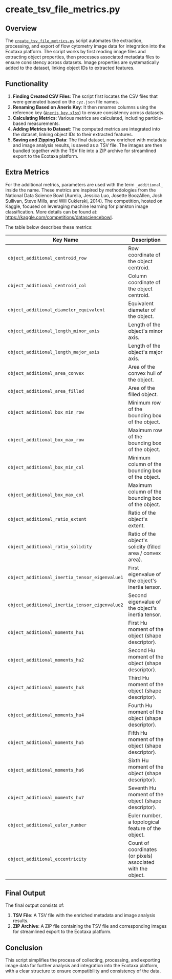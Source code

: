 # create_tsv_file_metrics.py

## Overview
The [`create_tsv_file_metrics.py`](create_tsv_file_metrics.py) script automates the extraction, processing, and export of flow cytometry image data for integration into the Ecotaxa platform. The script works by first reading image files and extracting object properties, then processes associated metadata files to ensure consistency across datasets. Image properties are systematically added to the dataset, linking object IDs to extracted features.

## Functionality  
1. **Finding Created CSV Files**: The script first locates the CSV files that were generated based on the `cyz.json` file names.  
2. **Renaming Based on Aneris Key**: It then renames columns using the reference key ([`Aneris_key.xlsx`](Aneris_key.xlsx)) to ensure consistency across datasets.  
3. **Calculating Metrics**: Various metrics are calculated, including particle-based measurements.  
4. **Adding Metrics to Dataset**: The computed metrics are integrated into the dataset, linking object IDs to their extracted features.  
5. **Saving and Zipping Data**: The final dataset, now enriched with metadata and image analysis results, is saved as a TSV file. The images are then bundled together with the TSV file into a ZIP archive for streamlined export to the Ecotaxa platform.  


## Extra Metrics  
For the additional metrics, parameters are used with the term `_additional_` inside the name. These metrics are inspired by methodologies from the National Data Science Bowl (Aurelia, Jessica Luo, Josette BoozAllen, Josh Sullivan, Steve Mills, and Will Cukierski, 2014). The competition, hosted on Kaggle, focused on leveraging machine learning for plankton image classification. More details can be found at: https://kaggle.com/competitions/datasciencebowl.  

The table below describes these metrics:  


| Key Name | Description |
| --- | --- |
| `object_additional_centroid_row` | Row coordinate of the object centroid. |
| `object_additional_centroid_col` | Column coordinate of the object centroid. |
| `object_additional_diameter_equivalent` | Equivalent diameter of the object. |
| `object_additional_length_minor_axis` | Length of the object's minor axis. |
| `object_additional_length_major_axis` | Length of the object's major axis. |
| `object_additional_area_convex` | Area of the convex hull of the object. |
| `object_additional_area_filled` | Area of the filled object. |
| `object_additional_box_min_row` | Minimum row of the bounding box of the object. |
| `object_additional_box_max_row` | Maximum row of the bounding box of the object. |
| `object_additional_box_min_col` | Minimum column of the bounding box of the object. |
| `object_additional_box_max_col` | Maximum column of the bounding box of the object. |
| `object_additional_ratio_extent` | Ratio of the object's extent. |
| `object_additional_ratio_solidity` | Ratio of the object's solidity (filled area / convex area). |
| `object_additional_inertia_tensor_eigenvalue1` | First eigenvalue of the object's inertia tensor. |
| `object_additional_inertia_tensor_eigenvalue2` | Second eigenvalue of the object's inertia tensor. |
| `object_additional_moments_hu1` | First Hu moment of the object (shape descriptor). |
| `object_additional_moments_hu2` | Second Hu moment of the object (shape descriptor). |
| `object_additional_moments_hu3` | Third Hu moment of the object (shape descriptor). |
| `object_additional_moments_hu4` | Fourth Hu moment of the object (shape descriptor). |
| `object_additional_moments_hu5` | Fifth Hu moment of the object (shape descriptor). |
| `object_additional_moments_hu6` | Sixth Hu moment of the object (shape descriptor). |
| `object_additional_moments_hu7` | Seventh Hu moment of the object (shape descriptor). |
| `object_additional_euler_number` | Euler number, a topological feature of the object. |
| `object_additional_eccentricity` | Count of coordinates (or pixels) associated with the object. |

## Final Output
The final output consists of:
1. **TSV File**: A TSV file with the enriched metadata and image analysis results.
2. **ZIP Archive**: A ZIP file containing the TSV file and corresponding images for streamlined export to the Ecotaxa platform.

## Conclusion
This script simplifies the process of collecting, processing, and exporting image data for further analysis and integration into the Ecotaxa platform, with a clear structure to ensure compatibility and consistency of the data.
